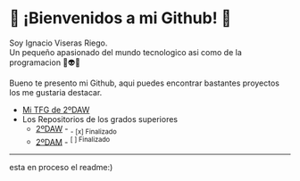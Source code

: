 # 🐸 ¡Bienvenidos a mi Github! 🐸

Soy Ignacio Viseras Riego.<br/>
Un pequeño apasionado del mundo tecnologico asi como de la programacion 👾👽👾

Bueno te presento mi Github, aqui puedes encontrar bastantes proyectos los me gustaria destacar.

- [Mi TFG de 2ºDAW](https://github.com/ignacioviseras/01_Hospital_TFG.git)
- Los Repositorios de los grados superiores
  - [2ºDAW](https://github.com/ignacioviseras/2-DAW.git) - <sub> - [x] Finalizado<sub/>
  - [2ºDAM](https://github.com/ignacioviseras/2-DAM.git) - <sup> [ ] Finalizado<sup/>
<hr/>

esta en proceso el readme:)


<!--
**ignacioviseras/ignacioviseras** is a ✨ _special_ ✨ repository because its `README.md` (this file) appears on your GitHub profile.

Here are some ideas to get you started:

- 🔭 I’m currently working on ...
- 🌱 I’m currently learning ...
- 👯 I’m looking to collaborate on ...
- 🤔 I’m looking for help with ...
- 💬 Ask me about ...
- 📫 How to reach me: ...
- 😄 Pronouns: ...
- ⚡ Fun fact: ...
-->
